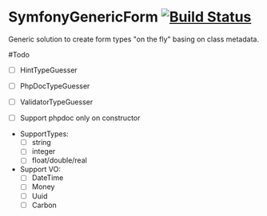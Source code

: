 # SymfonyGenericForm [![Build Status](https://travis-ci.org/Lucaszz/SymfonyGenericForm.svg?branch=master)](https://travis-ci.org/Lucaszz/SymfonyGenericForm)
Generic solution to create form types "on the fly" basing on class metadata.

#Todo 
- [ ] HintTypeGuesser
- [ ] PhpDocTypeGuesser
- [ ] ValidatorTypeGuesser

- [ ] Support phpdoc only on constructor 

- SupportTypes:
    - [ ] string  
    - [ ] integer 
    - [ ] float/double/real 

- Support VO: 
    - [ ] DateTime 
    - [ ] Money 
    - [ ] Uuid 
    - [ ] Carbon 